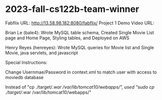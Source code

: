 # 2023-fall-cs122b-team-winner

Fabflix URL: http://13.58.98.182:8080/fabflix/
Project 1 Demo Video URL: 

Brian Le (bale4): Wrote MySQL table schema, Created Single Movie List page and Home Page, Styling tables, and Deployed on AWS

Henry Reyes (henreyes): Wrote MySQL queries for Movie list and Single Movie, java servlets, and javascript 

Special Instructions: 


Change Usernmae/Password in context.xml to match user with access to moviedb database


Instead of "cp ./target/*.war /var/lib/tomcat10/webapps/", used "sudo cp ./target/*.war /var/lib/tomcat10/webapps/"
